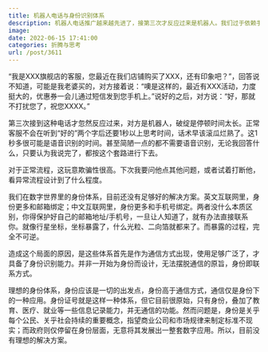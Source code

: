 ```yaml
---
title: 机器人电话与身份识别体系
description: 机器人电话推广越来越先进了，接第三次才反应过来是机器人。我们过于依赖手机号作为身份识别系统，方便之余，是有代价的。
image: 
date: 2022-06-15 17:41:00
categories: 折腾与思考
url: /post/3611
---
```


“我是XXX旗舰店的客服，您最近在我们店铺购买了XXX，还有印象吧？”，回答说不知道，可能是我老婆买的，对方接着说：“噢是这样的，最近有XXX活动，力度挺大的，优惠券一会儿通过短信发到您手机上。”说好的之后，对方说：“好，那就不打扰您了，祝您XXXX。”

第三次接到这种电话才忽然反应过来，对方是机器人，破绽是停顿时间太长。正常客服不会在听到“好的”两个字后还要1秒以上思考时间，话术早该滚瓜烂熟了。这1秒多很可能是语音识别的时间。甚至简陋一点的都不需要语音识别，无论我回答什么，只要认为我说完了，都按这个套路进行下去。

对于正常流程，这玩意欺骗性很高。下次我要问他点其他问题，或者试着打断他，看异常流程设计到了什么程度。

我们在数字世界里的身份体系，目前还没有足够好的解决方案。英文互联网里，身份更多和邮箱绑定；中文互联网里，身份更多和手机号绑定。两者没什么本质区别，你得保护好自己的邮箱地址/手机号，一旦让人知道了，就有办法直接联系你。就像行星坐标，坐标暴露了，什么光粒、二向箔就都来了。而暴露的过程，完全不可逆。

造成这个局面的原因，是这些体系首先是作为通信方式出现，使用足够广泛了，才具备了身份识别能力。并非一开始为身份而设计，无法摆脱通信的原旨，身份即联系方式。

理想的身份体系，身份应该是一切的出发点，身份高于通信方式，通信仅是身份下的一种应用。身份证号就是这样一种体系，但它目前很原始，只有身份，叠加了教育、医疗、就业等一些信息记录能力，并无通信的功能。然而问题是，身份是关乎每个公民、关乎社会持续的重要概念，指望商业公司和市场规律来制定标准不现实；而政府则仅停留在身份层面，无意将其发展出一整套数字应用。所以，目前没有理想的解决方案。
